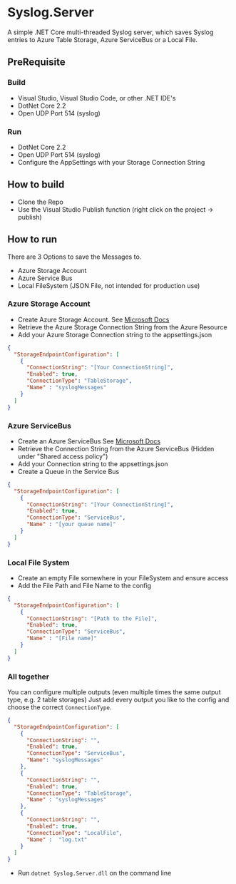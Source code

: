 # Syslog.Server

A simple .NET Core multi-threaded Syslog server, which saves Syslog entries to Azure Table Storage, Azure ServiceBus or a Local File.

## PreRequisite 

### Build
- Visual Studio, Visual Studio Code, or other .NET IDE's
- DotNet Core 2.2
- Open UDP Port 514 (syslog)

### Run
- DotNet Core 2.2
- Open UDP Port 514 (syslog)
- Configure the AppSettings with your Storage Connection String

## How to build
- Clone the Repo
- Use the Visual Studio Publish function (right click on the project -> publish)

## How to run

There are 3 Options to save the Messages to. 
- Azure Storage Account
- Azure Service Bus
- Local FileSystem (JSON File, not intended for production use)

### Azure Storage Account

- Create Azure Storage Account. See [Microsoft Docs](https://docs.microsoft.com/en-us/azure/storage/common/storage-quickstart-create-account?tabs=azure-portal)
- Retrieve the Azure Storage Connection String from the Azure Resource
- Add your Azure Storage Connection string to the appsettings.json

```json
{
  "StorageEndpointConfiguration": [
    {
      "ConnectionString": "[Your ConnectionString]",
      "Enabled": true,
      "ConnectionType": "TableStorage",
      "Name" : "syslogMessages"
    }
  ]
}
```

### Azure ServiceBus

- Create an Azure ServiceBus See [Microsoft Docs](https://docs.microsoft.com/de-de/azure/service-bus-messaging/service-bus-quickstart-portal)
- Retrieve the Connection String from the Azure ServiceBus (Hidden under "Shared access policy")
- Add your Connection string to the appsettings.json
- Create a Queue in the Service Bus

```json
{
  "StorageEndpointConfiguration": [
    {
      "ConnectionString": "[Your ConnectionString]",
      "Enabled": true,
      "ConnectionType": "ServiceBus",
      "Name" : "[your queue name]"
    }
  ]
}
```

### Local File System

- Create an empty File somewhere in your FileSystem and ensure access
- Add the File Path and File Name to the config

```json
{
  "StorageEndpointConfiguration": [
    {
      "ConnectionString": "[Path to the File]",
      "Enabled": true,
      "ConnectionType": "ServiceBus",
      "Name" : "[File name]"
    }
  ]
}
```

### All together

You can configure multiple outputs (even multiple times the same output type, e.g. 2 table storages)
Just add every output you like to the config and choose the correct ```ConnectionType```.

```json
{
  "StorageEndpointConfiguration": [
    {
      "ConnectionString": "",
      "Enabled": true,
      "ConnectionType": "ServiceBus",
      "Name": "syslogMessages"
    },
    {
      "ConnectionString": "",
      "Enabled": true,
      "ConnectionType": "TableStorage",
      "Name" : "syslogMessages"
    },
    {
      "ConnectionString": "",
      "Enabled": true,
      "ConnectionType": "LocalFile",
      "Name" :  "log.txt"
    }
  ]
}
```

- Run ```dotnet Syslog.Server.dll``` on the command line
